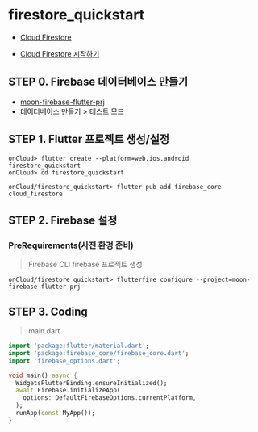 # firestore_quickstart

- [Cloud Firestore](https://firebase.flutter.dev/docs/firestore/usage/)

- [Cloud Firestore 시작하기](https://firebase.google.com/docs/firestore/quickstart#dart)


## STEP 0. Firebase 데이터베이스 만들기

- [moon-firebase-flutter-prj](https://console.firebase.google.com/u/0/project/moon-firebase-flutter-prj/firestore)
- 데이터베이스 만들기 > 테스트 모드


## STEP 1. Flutter 프로젝트 생성/설정

```
onCloud> flutter create --platform=web,ios,android firestore_quickstart
onCloud> cd firestore_quickstart

onCloud/firestore_quickstart> flutter pub add firebase_core cloud_firestore
```

## STEP 2. Firebase 설정

### PreRequirements(사전 환경 준비)
> Firebase CLI
> firebase 프로젝트 생성

```shell
onCloud/firestore_quickstart> flutterfire configure --project=moon-firebase-flutter-prj
```


## STEP 3. Coding
> main.dart

```dart
import 'package:flutter/material.dart';
import 'package:firebase_core/firebase_core.dart';
import 'firebase_options.dart';

void main() async {
  WidgetsFlutterBinding.ensureInitialized();
  await Firebase.initializeApp(
    options: DefaultFirebaseOptions.currentPlatform,
  );
  runApp(const MyApp());
}

```
